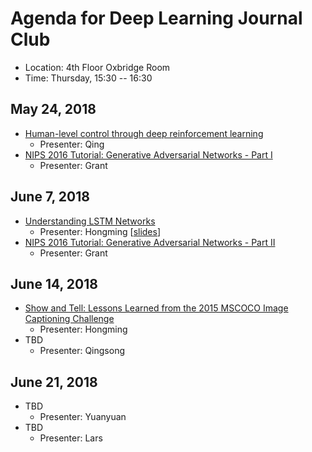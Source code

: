 # Agenda for Deep Learning Journal Club
* Location: 4th Floor Oxbridge Room
* Time: Thursday, 15:30 -- 16:30

## May 24, 2018
* [Human-level control through deep reinforcement learning](https://www.nature.com/articles/nature14236)
	* Presenter: Qing
* [NIPS 2016 Tutorial: Generative Adversarial Networks - Part I](https://arxiv.org/abs/1701.00160)
	* Presenter: Grant
	
## June 7, 2018
* [Understanding LSTM Networks](http://colah.github.io/posts/2015-08-Understanding-LSTMs/)
	* Presenter: Hongming [[slides](slides/2018-06-07_Hongming_LSTM.pdf)]
* [NIPS 2016 Tutorial: Generative Adversarial Networks - Part II](https://arxiv.org/abs/1701.00160)
	* Presenter: Grant

## June 14, 2018
* [Show and Tell: Lessons Learned from the 2015 MSCOCO Image Captioning Challenge](https://ieeexplore.ieee.org/stamp/stamp.jsp?arnumber=7505636&tag=1)
	* Presenter: Hongming
* TBD
	* Presenter: Qingsong
	
## June 21, 2018
* TBD
	* Presenter: Yuanyuan
* TBD
	* Presenter: Lars
